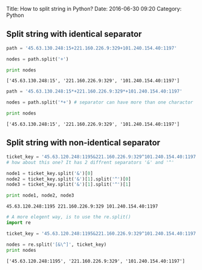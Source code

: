 Title: How to split string in Python?
Date: 2016-06-30 09:20
Category: Python


## Split string with identical separator


```python
path = '45.63.130.248:15+221.160.226.9:329+101.240.154.40:1197'

nodes = path.split('+')

print nodes
```

    ['45.63.130.248:15', '221.160.226.9:329', '101.240.154.40:1197']



```python
path = '45.63.130.248:15*+221.160.226.9:329*+101.240.154.40:1197'

nodes = path.split('*+') # separator can have more than one charactor

print nodes
```

    ['45.63.130.248:15', '221.160.226.9:329', '101.240.154.40:1197']


## Split string with non-identical separator


```python
ticket_key = '45.63.120.248:1195&221.160.226.9:329^101.240.154.40:1197'
# how about this one? It has 2 diffrent separators '&' and '^'

node1 = ticket_key.split('&')[0]
node2 = ticket_key.split('&')[1].split('^')[0]
node3 = ticket_key.split('&')[1].split('^')[1]

print node1, node2, node3
```

    45.63.120.248:1195 221.160.226.9:329 101.240.154.40:1197



```python
# A more elegent way, is to use the re.split()
import re

ticket_key = '45.63.120.248:1195&221.160.226.9:329^101.240.154.40:1197'

nodes = re.split('[&\^]', ticket_key)
print nodes
```

    ['45.63.120.248:1195', '221.160.226.9:329', '101.240.154.40:1197']

